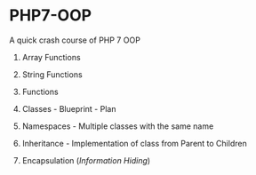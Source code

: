 # PHP7-OOP
A quick crash course of PHP 7 OOP

1. Array Functions

2. String Functions

3. Functions

4. Classes - Blueprint - Plan

5. Namespaces - Multiple classes with the same name 

6. Inheritance - Implementation of class from Parent to Children

7. Encapsulation (_Information Hiding_)

